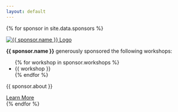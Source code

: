 ```yaml
---
layout: default
---
```


{% for sponsor in site.data.sponsors %}
  <div class="container-fluid">
    <div class="page-header">
      <a href="{{ sponsor.link }}"><img class="page-header" src="{{ site.baseurl }}/images/{{ sponsor.logo }}" class="img-responsive" style="max-height:60px;" alt="{{ sponsor.name }} Logo"></a>
    </div>
    <p>
      <strong>{{ sponsor.name }}</strong> generously sponsored the following workshops:
    </p>
    <ul>
    {% for workshop in sponsor.workshops %}
    <li>{{ workshop }}</li>
    {% endfor %}
    </ul>
    <p>{{ sponsor.about }}</p>
    <a class="btn btn-default" href="{{ sponsor.link }}" role="button">Learn More</a>
  </div>
{% endfor %}
